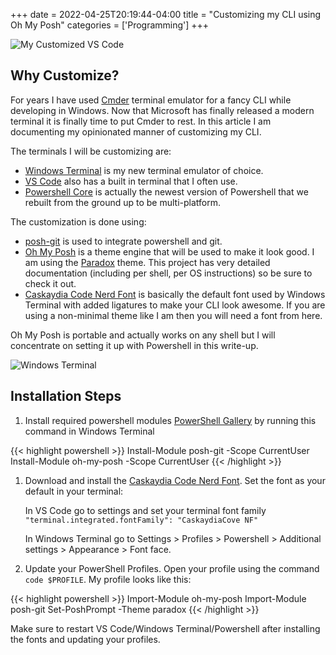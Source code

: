 +++
date = 2022-04-25T20:19:44-04:00
title = "Customizing my CLI using Oh My Posh"
categories = ['Programming']
+++

![My Customized VS Code](/images/2022/vscode.png)

## Why Customize?

For years I have used [Cmder](https://cmder.net/) terminal emulator for a fancy CLI while developing in Windows. Now that Microsoft has finally released a modern terminal it is finally time to put Cmder to rest. In this article I am documenting my opinionated manner of customizing my CLI.

The terminals I will be customizing are:

- [Windows Terminal](https://aka.ms/terminal) is my new terminal emulator of choice.
- [VS Code](https://code.visualstudio.com/download) also has a built in terminal that I often use.
- [Powershell Core](https://github.com/PowerShell/PowerShell#get-powershell) is actually the newest version of Powershell that we rebuilt from the ground up to be multi-platform.

The customization is done using:

- [posh-git](https://github.com/dahlbyk/posh-git) is used to integrate powershell and git.
- [Oh My Posh](https://ohmyposh.dev/) is a theme engine that will be used to make it look good. I am using the [Paradox](https://ohmyposh.dev/docs/themes#paradox) theme. This project has very detailed documentation (including per shell, per OS instructions) so be sure to check it out.
- [Caskaydia Code Nerd Font](https://www.nerdfonts.com/font-downloads) is basically the default font used by Windows Terminal with added ligatures to make your CLI look awesome. If you are using a non-minimal theme like I am then you will need a font from here.

Oh My Posh is portable and actually works on any shell but I will concentrate on setting it up with Powershell in this write-up.

![Windows Terminal](/images/2022/windowsterminal.png)

## Installation Steps

1. Install required powershell modules [PowerShell Gallery](https://github.com/dahlbyk/posh-git#installing-posh-git-via-powershellget-on-linux-macos-and-windows) by running this command in Windows Terminal

{{< highlight powershell >}}
Install-Module posh-git -Scope CurrentUser
Install-Module oh-my-posh -Scope CurrentUser
{{< /highlight >}}

1. Download and install the [Caskaydia Code Nerd Font](https://www.nerdfonts.com/font-downloads). Set the font as your default in your terminal:

    In VS Code go to settings and set your terminal font family `"terminal.integrated.fontFamily": "CaskaydiaCove NF"`

    In Windows Terminal go to Settings > Profiles > Powershell > Additional settings > Appearance > Font face.

2. Update your PowerShell Profiles. Open your profile using the command `code $PROFILE`. My profile looks like this:

{{< highlight powershell >}}
Import-Module oh-my-posh
Import-Module posh-git
Set-PoshPrompt -Theme paradox
{{< /highlight >}}

Make sure to restart VS Code/Windows Terminal/Powershell after installing the fonts and updating your profiles.
